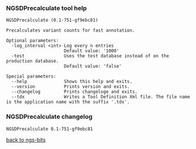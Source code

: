 ### NGSDPrecalculate tool help
	NGSDPrecalculate (0.1-751-gf9ebc81)
	
	Precalculates variant counts for fast annotation.
	
	Optional parameters:
	  -log_interval <int> Log every n entries
	                      Default value: '1000'
	  -test               Uses the test database instead of on the production database.
	                      Default value: 'false'
	
	Special parameters:
	  --help              Shows this help and exits.
	  --version           Prints version and exits.
	  --changelog         Prints changeloge and exits.
	  --tdx               Writes a Tool Definition Xml file. The file name is the application name with the suffix '.tdx'.
	
### NGSDPrecalculate changelog
	NGSDPrecalculate 0.1-751-gf9ebc81
	
[back to ngs-bits](https://github.com/imgag/ngs-bits)